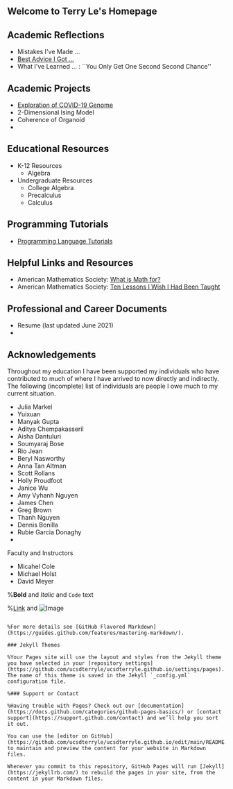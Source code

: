 ## Welcome to Terry Le's Homepage



## Academic Reflections
- Mistakes I've Made ... 
- [Best Advice I Got ...](https://ucsdterryle.github.io/best_advice_i_got_index)
- What I've Learned ... : ``You Only Get One Second Second Chance''


## Academic Projects 
- [Exploration of COVID-19 Genome](https://ucsdterryle.github.io/exploration_of_covid_19_genome) 
- 2-Dimensional Ising Model
- Coherence of Organoid
- 

## Educational Resources

- K-12 Resources
  - Algebra 
- Undergraduate Resources
  - College Algebra   
  - Precalculus
  - Calculus

## Programming Tutorials

- [Programming Language Tutorials](https://ucsdterryle.github.io/tutorial_index)


## Helpful Links and Resources
- American Mathematics Society: [What is Math for?](https://www.ams.org/notices/201005/rtx100500608p.pdf)
- American Mathematics Society: [Ten Lessons I Wish I Had Been Taught](https://www.ams.org/notices/199701/comm-rota.pdf)

## Professional and Career Documents

- Resume (last updated June 2021)
- 

## Acknowledgements

Throughout my education I have been supported my individuals who have contributed to much of where I have arrived to now directly and indirectly. The following (incomplete) list of individuals are people I owe much to my current situation.

- Julia Markel
- Yuixuan
- Manyak Gupta
- Aditya Chempakasseril 
- Aisha Dantuluri
- Soumyaraj Bose
- Rio Jean  
- Beryl Nasworthy
- Anna Tan Altman
- Scott Rollans
- Holly Proudfoot
- Janice Wu
- Amy Vyhanh Nguyen
- James Chen
- Greg Brown
- Thanh Nguyen
- Dennis Bonilla
- Rubie Garcia Donaghy 
- 
Faculty and Instructors
- Micahel Cole
- Michael Holst
- David Meyer



%**Bold** and _Italic_ and `Code` text

%[Link](url) and ![Image](src)
```

%For more details see [GitHub Flavored Markdown](https://guides.github.com/features/mastering-markdown/).

### Jekyll Themes

%Your Pages site will use the layout and styles from the Jekyll theme you have selected in your [repository settings](https://github.com/ucsdterryle/ucsdterryle.github.io/settings/pages). The name of this theme is saved in the Jekyll `_config.yml` configuration file.

%### Support or Contact

%Having trouble with Pages? Check out our [documentation](https://docs.github.com/categories/github-pages-basics/) or [contact support](https://support.github.com/contact) and we’ll help you sort it out.

You can use the [editor on GitHub](https://github.com/ucsdterryle/ucsdterryle.github.io/edit/main/README.md) to maintain and preview the content for your website in Markdown files.

Whenever you commit to this repository, GitHub Pages will run [Jekyll](https://jekyllrb.com/) to rebuild the pages in your site, from the content in your Markdown files.

